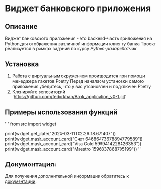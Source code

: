 # Виджет банковского приложения

## Описание

Виджет банковского приложения - это backend-часть приложения на Python для отображения различной информации клиенту банка
Проект реализуется в рамках заданий по курсу *Python-разаработчик*

## Установка

1. Работа с виртуальным окружением производится при помощи менеджера пакетов Poetry
Перед началаом установки самого приложения убедитесь, что у вас утсановлен и подключен Poetry
2. Клонируйте репозиторий 'https://github.com/fedorkhan/Bank_application_v0-1.git'

## Примеры использования функций

'''
from src import widget

print(widget.get_date("2024-03-11T02:26:18.671407"))
print(widget.mask_account_card("Счет 64686473678894779589"))
print(widget.mask_account_card("Visa Gold 5999414228426353"))
print(widget.mask_account_card("Maestro 1596837868705199"))
'''

## Документация:

Для получения дополнительной информации обратитесь к [документации](docs/README.md).
